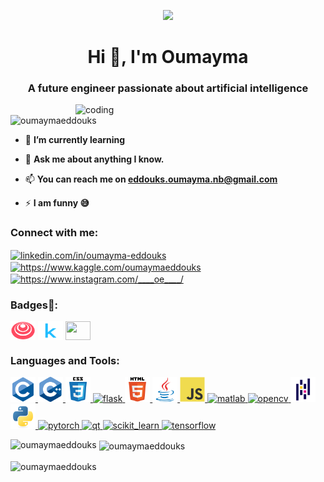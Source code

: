 <p align="center"> <img  width="1900" high="30" src="https://www.bing.com/th/id/OGC.e7c2bbb0daeedebe69ab96d8c98578d1?pid=1.7&rurl=https%3a%2f%2fmedia.giphy.com%2fmedia%2fi4jKn7itdV2Tvjzj6Y%2fgiphy.gif&ehk=J4UjybaSg6L84QzOL70oGTl9OReI4cHwtJDNPm5V8E0%3d" /> </p>
<h1 align="center">Hi 👋, I'm Oumayma</h1>
<h3 align="center">A future engineer passionate about artificial intelligence</h3>
<img align="right" alt="coding" width="400" src="https://camo.githubusercontent.com/5b164c7b384f763952295dc4eaff90234628469545b4a413f7d79600d4cb23e2/68747470733a2f2f6d656469612e74656e6f722e636f6d2f505039763756497336523441414141642f7363616c65722d6372656174652d696d706163742e676966">

<p align="left"> <img src="https://komarev.com/ghpvc/?username=oumaymaeddouks&label=Profile%20views&color=0e75b6&style=flat" alt="oumaymaeddouks" /> </p>

- 🌱 **I’m currently learning**

- 💬 **Ask me about anything I know.**

- 📫 **You can reach me on eddouks.oumayma.nb@gmail.com**

- ⚡ **I am funny 😅**

<h3 align="left">Connect with me:</h3>
<p align="left">
<a href="https://linkedin.com/in/linkedin.com/in/oumayma-eddouks" target="blank"><img align="center" src="https://raw.githubusercontent.com/rahuldkjain/github-profile-readme-generator/master/src/images/icons/Social/linked-in-alt.svg" alt="linkedin.com/in/oumayma-eddouks" height="30" width="40" /></a>
<a href="https://kaggle.com/https://www.kaggle.com/oumaymaeddouks" target="blank"><img align="center" src="https://raw.githubusercontent.com/rahuldkjain/github-profile-readme-generator/master/src/images/icons/Social/kaggle.svg" alt="https://www.kaggle.com/oumaymaeddouks" height="30" width="40" /></a>
<a href="https://instagram.com/https://www.instagram.com/____oe____/" target="blank"><img align="center" src="https://raw.githubusercontent.com/rahuldkjain/github-profile-readme-generator/master/src/images/icons/Social/instagram.svg" alt="https://www.instagram.com/____oe____/" height="30" width="40" /></a>
</p>
<h3 align="left">Badges🥇:</h3>
<p align="left">
<img align="center" src="https://github.com/medmac01/medmac01/raw/main/Badges/download%20(1).png" height="30" width="40" />
<img align="center" src="https://github.com/medmac01/medmac01/raw/main/Badges/thumbnail.png" height="30" width="40" />
<img align="center" src="https://th.bing.com/th/id/R.4a801b9fe161e023907fc1256f42ebea?rik=iBp68K12yN2SRg&pid=ImgRaw&r=0" height="30" width="40" />

</p>

<h3 align="left">Languages and Tools:</h3>
<p align="left"> <a href="https://www.cprogramming.com/" target="_blank" rel="noreferrer"> <img src="https://raw.githubusercontent.com/devicons/devicon/master/icons/c/c-original.svg" alt="c" width="40" height="40"/> </a> <a href="https://www.w3schools.com/cpp/" target="_blank" rel="noreferrer"> <img src="https://raw.githubusercontent.com/devicons/devicon/master/icons/cplusplus/cplusplus-original.svg" alt="cplusplus" width="40" height="40"/> </a> <a href="https://www.w3schools.com/css/" target="_blank" rel="noreferrer"> <img src="https://raw.githubusercontent.com/devicons/devicon/master/icons/css3/css3-original-wordmark.svg" alt="css3" width="40" height="40"/> </a> <a href="https://flask.palletsprojects.com/" target="_blank" rel="noreferrer"> <img src="https://www.vectorlogo.zone/logos/pocoo_flask/pocoo_flask-icon.svg" alt="flask" width="40" height="40"/> </a> <a href="https://www.w3.org/html/" target="_blank" rel="noreferrer"> <img src="https://raw.githubusercontent.com/devicons/devicon/master/icons/html5/html5-original-wordmark.svg" alt="html5" width="40" height="40"/> </a> <a href="https://www.java.com" target="_blank" rel="noreferrer"> <img src="https://raw.githubusercontent.com/devicons/devicon/master/icons/java/java-original.svg" alt="java" width="40" height="40"/> </a> <a href="https://developer.mozilla.org/en-US/docs/Web/JavaScript" target="_blank" rel="noreferrer"> <img src="https://raw.githubusercontent.com/devicons/devicon/master/icons/javascript/javascript-original.svg" alt="javascript" width="40" height="40"/> </a> <a href="https://www.mathworks.com/" target="_blank" rel="noreferrer"> <img src="https://upload.wikimedia.org/wikipedia/commons/2/21/Matlab_Logo.png" alt="matlab" width="40" height="40"/> </a> <a href="https://opencv.org/" target="_blank" rel="noreferrer"> <img src="https://www.vectorlogo.zone/logos/opencv/opencv-icon.svg" alt="opencv" width="40" height="40"/> </a> <a href="https://pandas.pydata.org/" target="_blank" rel="noreferrer"> <img src="https://raw.githubusercontent.com/devicons/devicon/2ae2a900d2f041da66e950e4d48052658d850630/icons/pandas/pandas-original.svg" alt="pandas" width="40" height="40"/> </a> <a href="https://www.python.org" target="_blank" rel="noreferrer"> <img src="https://raw.githubusercontent.com/devicons/devicon/master/icons/python/python-original.svg" alt="python" width="40" height="40"/> </a> <a href="https://pytorch.org/" target="_blank" rel="noreferrer"> <img src="https://www.vectorlogo.zone/logos/pytorch/pytorch-icon.svg" alt="pytorch" width="40" height="40"/> </a> <a href="https://www.qt.io/" target="_blank" rel="noreferrer"> <img src="https://upload.wikimedia.org/wikipedia/commons/0/0b/Qt_logo_2016.svg" alt="qt" width="40" height="40"/> </a> <a href="https://scikit-learn.org/" target="_blank" rel="noreferrer"> <img src="https://upload.wikimedia.org/wikipedia/commons/0/05/Scikit_learn_logo_small.svg" alt="scikit_learn" width="40" height="40"/> </a> <a href="https://www.tensorflow.org" target="_blank" rel="noreferrer"> <img src="https://www.vectorlogo.zone/logos/tensorflow/tensorflow-icon.svg" alt="tensorflow" width="40" height="40"/> </a> </p>

<p><img align="left" src="https://github-readme-stats.vercel.app/api/top-langs?username=oumaymaeddouks&show_icons=true&locale=en&layout=compact" alt="oumaymaeddouks" /></p>

<p>&nbsp;<img align="center" src="https://github-readme-stats.vercel.app/api?username=oumaymaeddouks&show_icons=true&locale=en" alt="oumaymaeddouks" /></p>

<p><img align="center" src="https://github-readme-streak-stats.herokuapp.com/?user=oumaymaeddouks&" alt="oumaymaeddouks" /></p>

